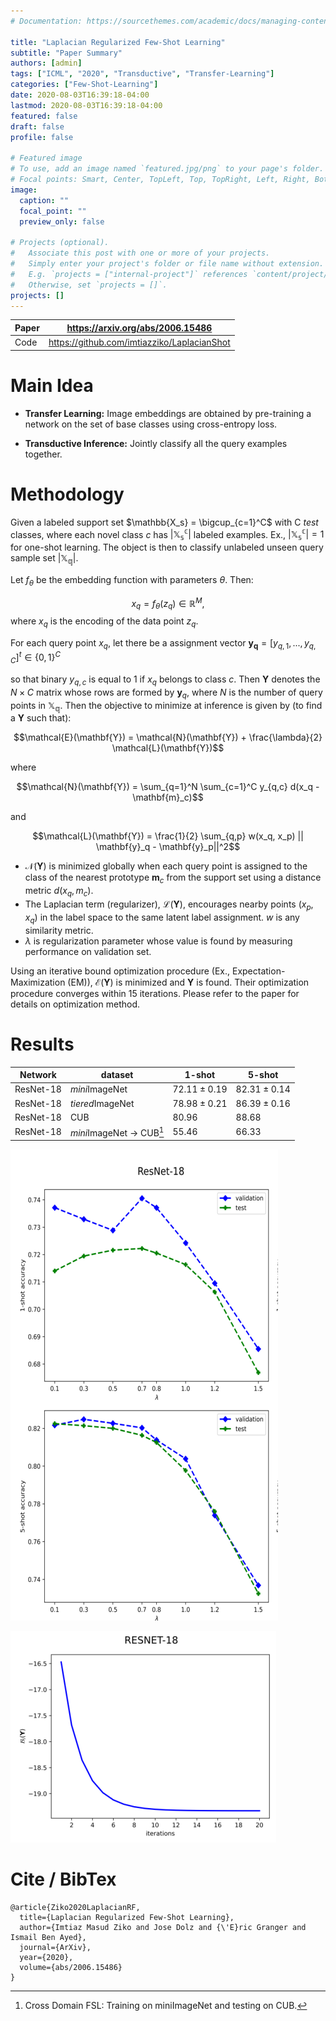 ```yaml
---
# Documentation: https://sourcethemes.com/academic/docs/managing-content/

title: "Laplacian Regularized Few-Shot Learning"
subtitle: "Paper Summary"
authors: [admin]
tags: ["ICML", "2020", "Transductive", "Transfer-Learning"]
categories: ["Few-Shot-Learning"]
date: 2020-08-03T16:39:18-04:00
lastmod: 2020-08-03T16:39:18-04:00
featured: false
draft: false
profile: false

# Featured image
# To use, add an image named `featured.jpg/png` to your page's folder.
# Focal points: Smart, Center, TopLeft, Top, TopRight, Left, Right, BottomLeft, Bottom, BottomRight.
image:
  caption: ""
  focal_point: ""
  preview_only: false

# Projects (optional).
#   Associate this post with one or more of your projects.
#   Simply enter your project's folder or file name without extension.
#   E.g. `projects = ["internal-project"]` references `content/project/deep-learning/index.md`.
#   Otherwise, set `projects = []`.
projects: []
---
```


| Paper | https://arxiv.org/abs/2006.15486|
|--------|-|
| Code | https://github.com/imtiazziko/LaplacianShot |


# Main Idea

- **Transfer Learning:** Image embeddings are obtained by pre-training a network on the set of base classes using cross-entropy loss.

- **Transductive Inference:** Jointly classify all the query examples together.

# Methodology

Given a labeled support set $\mathbb{X_s} = \bigcup_{c=1}^C$ with C _test_ classes, where each novel class $c$ has $|\mathbb{X_s^c}|$ labeled examples. Ex., $|\mathbb{X_s^c}| = 1$ for one-shot learning. The object is then to classify unlabeled unseen query sample set $|\mathbb{X_q}|$. 

Let $f_{\theta}$ be the embedding function with parameters $\theta$. Then:

$$x_q = f_{\theta}(z_q) \in \mathbb{R}^M,$$
where $x_q$ is the encoding of the data point $z_q$.

For each query point $x_q$, let there be a assignment vector $\mathbf{y_q} = [y_{q,1}, ..., y_{q,C}]^t \in \{0,1\}^C$

so that binary $y_{q,c}$ is equal to 1 if $x_q$ belongs to class $c$. Then $\mathbf{Y}$ denotes the $N \times C$ matrix whose rows are formed by $\mathbf{y}_q$, where $N$ is the number of query points  in $\mathbb{X_q}$. Then the objective to minimize at inference is given by (to find a $\mathbf{Y}$ such that):

$$\mathcal{E}(\mathbf{Y}) = \mathcal{N}(\mathbf{Y}) + \frac{\lambda}{2} \mathcal{L}(\mathbf{Y})$$

where 

$$\mathcal{N}(\mathbf{Y}) = \sum_{q=1}^N \sum_{c=1}^C y_{q,c}  d(x_q - \mathbf{m}_c)$$

and 

$$\mathcal{L}(\mathbf{Y}) = \frac{1}{2} \sum_{q,p} w(x_q, x_p) || \mathbf{y}_q - \mathbf{y}_p||^2$$

- $\mathcal{N}(\mathbf{Y})$ is minimized globally when each query point is assigned to the class of the nearest prototype $\mathbf{m}_c$ from the support set using a distance metric $d(x_q, m_c)$.
- The Laplacian term (regularizer), $\mathcal{L}(\mathbf{Y})$, encourages nearby points $(x_p, x_q)$ in the label space to the same latent label assignment. $w$ is any similarity metric.
- $\lambda$ is regularization parameter whose value is found by measuring performance on validation set.


Using an iterative bound optimization procedure (Ex., Expectation-Maximization (EM)), $\mathcal{E}(\mathbf{Y})$  is minimized and $\mathbf{Y}$ is found. Their optimization procedure converges within 15 iterations. Please refer to the paper for details on optimization method.

# Results

|Network| dataset | 1-shot | 5-shot|
|-------|----------|---------|--------|
| ResNet-18 | *mini*ImageNet | $72.11 \pm 0.19$| $82.31 \pm 0.14$ |
| ResNet-18 | *tiered*ImageNet | $78.98 \pm 0.21$| $86.39 \pm 0.16$ |
| ResNet-18 | CUB | $80.96$ | $88.68$ |
| ResNet-18 | *mini*ImageNet $\rightarrow$ CUB[^*] | $55.46$ | $66.33$ |

[^*]: Cross Domain FSL: Training on miniImageNet and testing on CUB.

![Finding the right $\lambda$](Laplace-FSL-1.png)

![Convergence of optimization procedure](Laplace-FSL-2.png)

# Cite / BibTex

```
@article{Ziko2020LaplacianRF,
  title={Laplacian Regularized Few-Shot Learning},
  author={Imtiaz Masud Ziko and Jose Dolz and {\'E}ric Granger and Ismail Ben Ayed},
  journal={ArXiv},
  year={2020},
  volume={abs/2006.15486}
}
```